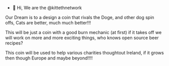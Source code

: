 - 👋 Hi, We are the @kittethnetwork

Our Dream is to a design a coin that rivals the Doge, and other dog spin offs, Cats are better, much much better!!!

This will be just a coin with a good burn mechanic (at first) if it takes off we will work on more and more exciting things, who knows open source beer recipes?

This coin will be used to help various charities thoughtout Ireland, if it grows then though Europe and maybe beyond!!!!
